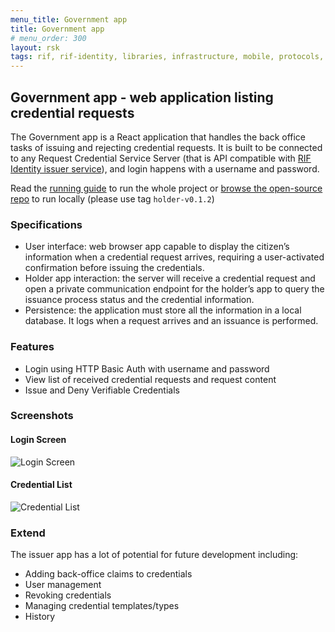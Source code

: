 ```yaml
---
menu_title: Government app
title: Government app
# menu_order: 300
layout: rsk
tags: rif, rif-identity, libraries, infrastructure, mobile, protocols, mvp, design, rbtc, defi, decentralized, quick-start, guides, tutorial, networks, dapps, tools, rootstock, rsk, ethereum, smart-contracts, install, get-started, how-to, mainnet, testnet, contracts, wallets, web3, crypto
---
```


## Government app - web application listing credential requests

The Government app is a React application that handles the back office tasks of issuing and rejecting credential requests. It is built to be connected to any Request Credential Service Server (that is API compatible with [RIF Identity issuer service](../../services/)), and login happens with a username and password.

Read the [running guide](../../run) to run the whole project or [browse the open-source repo](https://github.com/rsksmart/rif-identity-ui/tree/holder-v0.1.2/apps/issuer-app) to run locally (please use tag `holder-v0.1.2`)

### Specifications

- User interface: web browser app capable to display the citizen’s information when a credential request arrives, requiring a user-activated confirmation before issuing the credentials.
- Holder app interaction: the server will receive a credential request and open a private communication endpoint for the holder’s app to query the issuance process status and the credential information.
- Persistence: the application must store all the information in a local database. It logs when a request arrives and an issuance is performed.

### Features

- Login using HTTP Basic Auth with username and password
- View list of received credential requests and request content
- Issue and Deny Verifiable Credentials

### Screenshots

#### Login Screen

![Login Screen](../../assets/img/applications/issuer-app/sign-in.jpg)

#### Credential List

![Credential List](../../assets/img/applications/issuer-app/credential-list.jpg)

### Extend

The issuer app has a lot of potential for future development including:
- Adding back-office claims to credentials
- User management
- Revoking credentials
- Managing credential templates/types
- History
